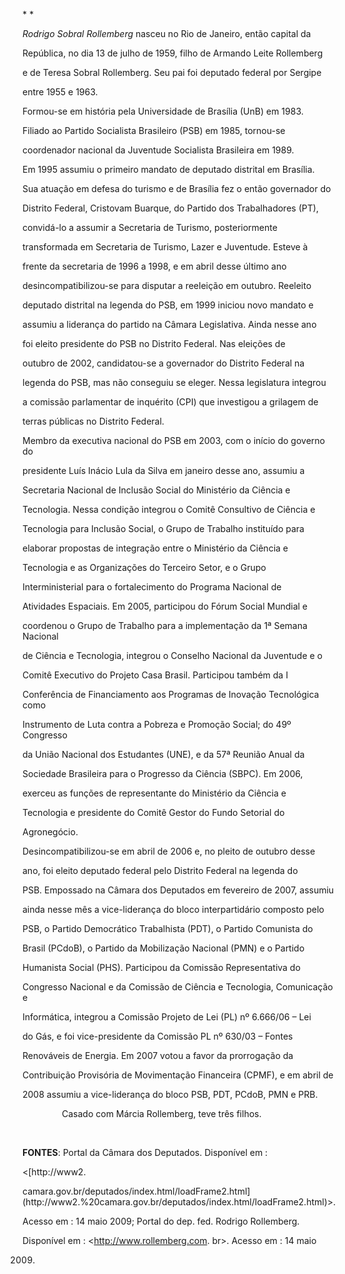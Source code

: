 

* *



*Rodrigo Sobral Rollemberg* nasceu no Rio de Janeiro, então capital da

República, no dia 13 de julho de 1959, filho de Armando Leite Rollemberg

e de Teresa Sobral Rollemberg. Seu pai foi deputado federal por Sergipe

entre 1955 e 1963.



Formou-se em história pela Universidade de Brasília (UnB) em 1983.

Filiado ao Partido Socialista Brasileiro (PSB) em 1985, tornou-se

coordenador nacional da Juventude Socialista Brasileira em 1989.



Em 1995 assumiu o primeiro mandato de deputado distrital em Brasília.

Sua atuação em defesa do turismo e de Brasília fez o então governador do

Distrito Federal, Cristovam Buarque, do Partido dos Trabalhadores (PT),

convidá-lo a assumir a Secretaria de Turismo, posteriormente

transformada em Secretaria de Turismo, Lazer e Juventude. Esteve à

frente da secretaria de 1996 a 1998, e em abril desse último ano

desincompatibilizou-se para disputar a reeleição em outubro. Reeleito

deputado distrital na legenda do PSB, em 1999 iniciou novo mandato e

assumiu a liderança do partido na Câmara Legislativa. Ainda nesse ano

foi eleito presidente do PSB no Distrito Federal. Nas eleições de

outubro de 2002, candidatou-se a governador do Distrito Federal na

legenda do PSB, mas não conseguiu se eleger. Nessa legislatura integrou

a comissão parlamentar de inquérito (CPI) que investigou a grilagem de

terras públicas no Distrito Federal.



Membro da executiva nacional do PSB em 2003, com o início do governo do

presidente Luís Inácio Lula da Silva em janeiro desse ano, assumiu a

Secretaria Nacional de Inclusão Social do Ministério da Ciência e

Tecnologia. Nessa condição integrou o Comitê Consultivo de Ciência e

Tecnologia para Inclusão Social, o Grupo de Trabalho instituído para

elaborar propostas de integração entre o Ministério da Ciência e

Tecnologia e as Organizações do Terceiro Setor, e o Grupo

Interministerial para o fortalecimento do Programa Nacional de

Atividades Espaciais. Em 2005, participou do Fórum Social Mundial e

coordenou o Grupo de Trabalho para a implementação da 1ª Semana Nacional

de Ciência e Tecnologia, integrou o Conselho Nacional da Juventude e o

Comitê Executivo do Projeto Casa Brasil. Participou também da I

Conferência de Financiamento aos Programas de Inovação Tecnológica como

Instrumento de Luta contra a Pobreza e Promoção Social; do 49º Congresso

da União Nacional dos Estudantes (UNE), e da 57ª Reunião Anual da

Sociedade Brasileira para o Progresso da Ciência (SBPC). Em 2006,

exerceu as funções de representante do Ministério da Ciência e

Tecnologia e presidente do Comitê Gestor do Fundo Setorial do

Agronegócio.



Desincompatibilizou-se em abril de 2006 e, no pleito de outubro desse

ano, foi eleito deputado federal pelo Distrito Federal na legenda do

PSB. Empossado na Câmara dos Deputados em fevereiro de 2007, assumiu

ainda nesse mês a vice-liderança do bloco interpartidário composto pelo

PSB, o Partido Democrático Trabalhista (PDT), o Partido Comunista do

Brasil (PCdoB), o Partido da Mobilização Nacional (PMN) e o Partido

Humanista Social (PHS). Participou da Comissão Representativa do

Congresso Nacional e da Comissão de Ciência e Tecnologia, Comunicação e

Informática, integrou a Comissão Projeto de Lei (PL) nº 6.666/06 – Lei

do Gás, e foi vice-presidente da Comissão PL nº 630/03 – Fontes

Renováveis de Energia. Em 2007 votou a favor da prorrogação da

Contribuição Provisória de Movimentação Financeira (CPMF), e em abril de

2008 assumiu a vice-liderança do bloco PSB, PDT, PCdoB, PMN e PRB.



                Casado com Márcia Rollemberg, teve três filhos.



 



**FONTES**: Portal da Câmara dos Deputados. Disponível em :

\<[http://www2.

camara.gov.br/deputados/index.html/loadFrame2.html](http://www2.%20camara.gov.br/deputados/index.html/loadFrame2.html)\>.

Acesso em : 14 maio 2009; Portal do dep. fed. Rodrigo Rollemberg.

Disponível em : \<http://www.rollemberg.com. br\>. Acesso em : 14 maio

2009.



 

